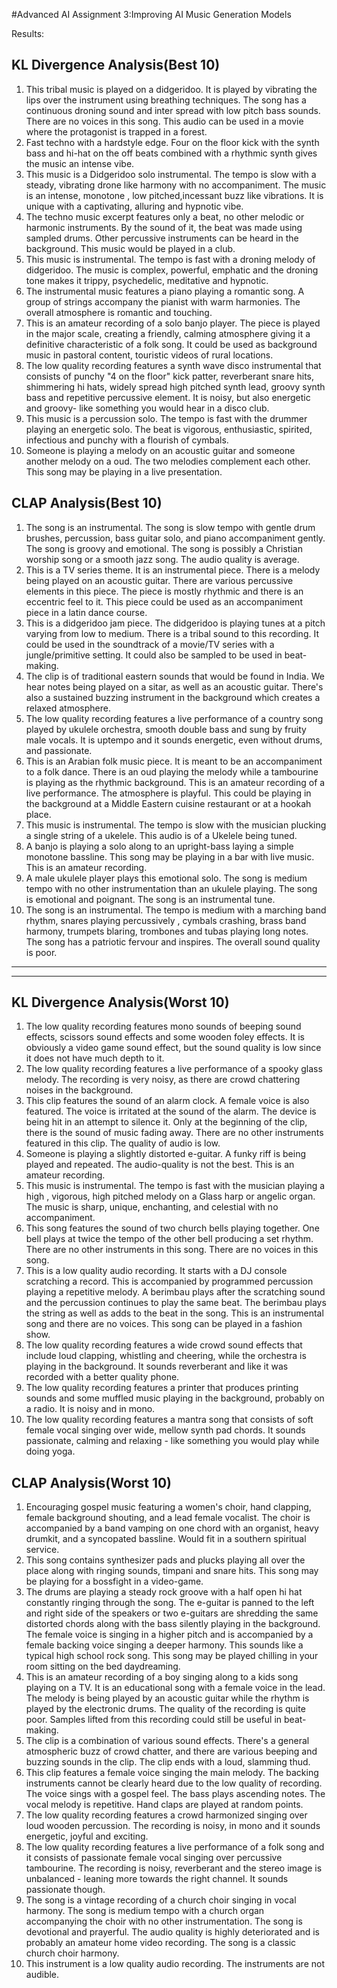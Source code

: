 #Advanced AI Assignment 3:Improving AI Music Generation Models

Results:


KL Divergence Analysis(Best 10)
----------------------
1. This tribal music is played on a didgeridoo. It is played by vibrating the lips over the instrument using breathing techniques. The song has a continuous droning sound and inter spread with low pitch bass sounds. There are no voices in this song. This audio can be used in a movie where the protagonist is trapped in a forest.
2. Fast techno with a hardstyle edge. Four on the floor kick with the synth bass and hi-hat on the off beats combined with a rhythmic synth gives the music an intense vibe.
3. This music is a Didgeridoo solo instrumental. The tempo is slow with a steady, vibrating drone like harmony with no accompaniment. The music is an intense, monotone , low pitched,incessant buzz like vibrations. It is unique with a captivating, alluring and hypnotic vibe.
4. The techno music excerpt features only a beat, no other melodic or harmonic instruments. By the sound of it, the beat was made using sampled drums. Other percussive instruments can be heard in the background. This music would be played in a club.
5. This music is instrumental. The tempo is fast with a droning melody of didgeridoo. The music is complex, powerful, emphatic and the droning tone makes it trippy, psychedelic, meditative and hypnotic.
6. The instrumental music features a piano playing a romantic song. A group of strings accompany the pianist with warm harmonies. The overall atmosphere is romantic and touching.
7. This is an amateur recording of a solo banjo player. The piece is played in the major scale, creating a friendly, calming atmosphere giving it a definitive characteristic of a folk song. It could be used as background music in pastoral content, touristic videos of rural locations.
8. The low quality recording features a synth wave disco instrumental that consists of punchy "4 on the floor" kick patter, reverberant snare hits, shimmering hi hats, widely spread high pitched synth lead, groovy synth bass and repetitive percussive element. It is noisy, but also energetic and groovy- like something you would hear in a disco club.
9. This music is a percussion solo. The tempo is fast with the drummer  playing an energetic solo. The beat is vigorous, enthusiastic, spirited, infectious and punchy with a flourish of cymbals.
10. Someone is playing a melody on an acoustic guitar and someone another melody on a oud. The two melodies complement each other. This song may be playing in a live presentation.


CLAP Analysis(Best 10)
----------------------
1. The song is an instrumental. The song is slow tempo with gentle drum brushes, percussion, bass guitar solo, and piano accompaniment gently. The song is groovy and emotional. The song is possibly a Christian worship song or a smooth jazz song. The audio quality is average.
2. This is a TV series theme. It is an instrumental piece. There is a melody being played on an acoustic guitar. There are various percussive elements in this piece. The piece is mostly rhythmic and there is an eccentric feel to it. This piece could be used as an accompaniment piece in a latin dance course.
3. This is a didgeridoo jam piece. The didgeridoo is playing tunes at a pitch varying from low to medium. There is a tribal sound to this recording. It could be used in the soundtrack of a movie/TV series with a jungle/primitive setting. It could also be sampled to be used in beat-making.
4. The clip is of traditional eastern sounds that would be found in India. We hear notes being played on a sitar, as well as an acoustic guitar. There's also a sustained buzzing instrument in the background which creates a relaxed atmosphere.
5. The low quality recording features a live performance of a country song played by ukulele orchestra, smooth double bass and sung by fruity male vocals. It is uptempo and it sounds energetic, even without drums, and passionate.
6. This is an Arabian folk music piece. It is meant to be an accompaniment to a folk dance. There is an oud playing the melody while a tambourine is playing as the rhythmic background. This is an amateur recording of a live performance. The atmosphere is playful. This could be playing in the background at a Middle Eastern cuisine restaurant or at a hookah place.
7. This music is instrumental. The tempo is slow with the musician plucking a single string of a ukelele. This audio is of a Ukelele being tuned.
8. A banjo is playing a solo along to an upright-bass laying a simple monotone bassline. This song may be playing in a bar with live music. This is an amateur recording.
9. A male ukulele player plays this emotional solo. The song is medium tempo with no other instrumentation than an ukulele playing. The song is emotional and poignant. The song is an instrumental tune.
10. The song is an instrumental. The tempo is medium with a marching band rhythm, snares playing percussively , cymbals crashing, brass band harmony, trumpets blaring, trombones and tubas playing long notes. The song has a patriotic fervour and inspires. The overall sound quality is poor.
----------------------
----------------------


KL Divergence Analysis(Worst 10)
----------------------
1. The low quality recording features mono sounds of beeping sound effects, scissors sound effects and some wooden foley effects. It is obviously a video game sound effect, but the sound quality is low since it does not have much depth to it.
2. The low quality recording features a live performance of a spooky glass melody. The recording is very noisy, as there are crowd chattering noises in the background.
3. This clip features the sound of an alarm clock. A female voice is also featured. The voice is irritated at the sound of the alarm. The device is being hit in an attempt to silence it. Only at the beginning of the clip, there is the sound of music fading away. There are no other instruments featured in this clip. The quality of audio is low.
4. Someone is playing a slightly distorted e-guitar. A funky riff is being played and repeated. The audio-quality is not the best. This is an amateur recording.
5. This music is instrumental. The tempo is fast with the musician  playing a high , vigorous, high pitched  melody on a Glass harp or angelic organ. The music is sharp, unique, enchanting, and celestial with no accompaniment.
6. This song features the sound of two church bells playing together. One bell plays at twice the tempo of the other bell producing a set rhythm. There are no other instruments in this song. There are no voices in this song.
7. This is a low quality audio recording. It starts with a DJ console scratching a record. This is accompanied by programmed percussion playing a repetitive melody. A berimbau plays after the scratching sound and the percussion continues to play the same beat. The berimbau plays the string as well as adds to the beat in the song. This is an instrumental song and there are no voices. This song can be played in a fashion show.
8. The low quality recording features a wide crowd sound effects that include loud clapping, whistling and cheering, while the orchestra is playing in the background. It sounds reverberant and like it was recorded with a better quality phone.
9. The low quality recording features a printer that produces printing sounds and some muffled music playing in the background, probably on a radio. It is noisy and in mono.
10. The low quality recording features a mantra song that consists of soft female vocal singing over wide, mellow synth pad chords. It sounds passionate, calming and relaxing - like something you would play while doing yoga.


CLAP Analysis(Worst 10)
----------------------
1. Encouraging gospel music featuring a women's choir, hand clapping, female background shouting, and a lead female vocalist. The choir is accompanied by a band vamping on one chord with an organist, heavy drumkit, and a syncopated bassline. Would fit in a southern spiritual service.
2. This song contains synthesizer pads and plucks playing all over the place along with ringing sounds, timpani and snare hits. This song may be playing for a bossfight in a video-game.
3. The drums are playing a steady rock groove with a half open hi hat constantly ringing through the song. The e-guitar is panned to the left and right side of the speakers or two e-guitars are shredding the same distorted chords along with the bass silently playing in the background. The female voice is singing in a higher pitch and is accompanied by a female backing voice singing a deeper harmony. This sounds like a typical high school rock song. This song may be played chilling in your room sitting on the bed daydreaming.
4. This is an amateur recording of a boy singing along to a kids song playing on a TV. It is an educational song with a female voice in the lead. The melody is being played by an acoustic guitar while the rhythm is played by the electronic drums. The quality of the recording is quite poor. Samples lifted from this recording could still be useful in beat-making.
5. The clip is a combination of various sound effects. There's a general atmospheric buzz of crowd chatter, and there are various beeping and buzzing sounds in the clip. The clip ends with a loud, slamming thud.
6. This clip features a female voice singing the main melody. The backing instruments cannot be clearly heard due to the low quality of recording. The voice sings with a gospel feel. The bass plays ascending notes. The vocal melody is repetitive. Hand claps are played at random points.
7. The low quality recording features a crowd harmonized singing over loud wooden percussion. The recording is noisy, in mono and it sounds energetic, joyful and exciting.
8. The low quality recording features a live performance of a folk song and it consists of passionate female vocal singing over percussive tambourine. The recording is noisy, reverberant and the stereo image is unbalanced - leaning more towards the right channel. It sounds passionate though.
9. The song is a vintage recording of a church choir singing in vocal harmony. The song is medium tempo with a church organ accompanying the choir with no other instrumentation. The song is devotional and prayerful. The audio quality is highly deteriorated and is probably an amateur home video recording. The song is a classic church choir harmony.
10. This instrument is a low quality audio recording. The instruments are not audible.

